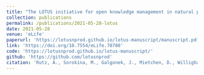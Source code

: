 ```yaml
---
title: "The LOTUS initiative for open knowledge management in natural products research"
collection: publications
permalink: /publications/2021-05-28-lotus
date: 2021-05-28
venue: 'eLife'
paperurl: 'https://lotusnprod.github.io/lotus-manuscript/manuscript.pdf'
link: 'https://doi.org/10.7554/eLife.70780'
code: 'https://lotusnprod.github.io/lotus-manuscript/'
github: 'https://github.com/lotusnprod'
citation: 'Rutz, A., Sorokina, M., Galgonek, J., Mietchen, D., Willighagen, E., Gaudry, A., Graham, J. G., Stephan, R., Page, R., Vondrášek, J., Steinbeck, C., Pauli, G. F., Wolfender, J. L., Bisson, J., & Allard, P. M. (2022). The LOTUS initiative for open knowledge management in natural products research. eLife, 11, e70780. https://doi.org/10.7554/eLife.70780'
---
```


<!-- <script type='text/javascript' src='https://d1bxh8uas1mnw7.cloudfront.net/assets/embed.js'></script>
<div class='altmetric-embed' data-badge-popover='right' data-doi='10.7554/eLife.70780'></div>
<span class="__dimensions_badge_embed__" data-doi="10.7554/eLife.70780" data-hide-zero-citations="true" data-style="small_rectangle"></span><script async src="https://badge.dimensions.ai/badge.js" charset="utf-8"></script> -->